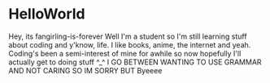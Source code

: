 # HelloWorld
Hey, its fangirling-is-forever
Well I'm a student so I'm still learning stuff about coding and y'know, life. I like books, anime, the internet and yeah. Coding's been a semi-interest of mine for awhile so now hopefully I'll actually get to doing stuff ^_^
I GO BETWEEN WANTING TO USE GRAMMAR AND NOT CARING SO IM SORRY BUT
Byeeee
